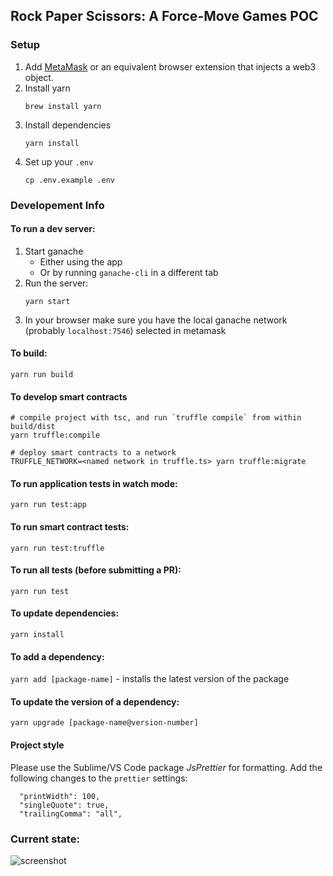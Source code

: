 ## Rock Paper Scissors: A Force-Move Games POC

### Setup

1. Add [MetaMask](https://metamask.io/) or an equivalent browser extension that injects a web3 object. 
1. Install yarn
    ```
    brew install yarn
    ```
1. Install dependencies
    ```
    yarn install
    ```
1. Set up your `.env`
    ```
    cp .env.example .env
    ```

### Developement Info

#### To run a dev server:

1. Start ganache
    * Either using the app
    * Or by running `ganache-cli` in a different tab
1. Run the server:
    ```
    yarn start
    ```
1. In your browser make sure you have the local ganache network (probably `localhost:7546`) selected in metamask

#### To build:

`yarn run build`

#### To develop smart contracts

```
# compile project with tsc, and run `truffle compile` from within build/dist
yarn truffle:compile

# deploy smart contracts to a network
TRUFFLE_NETWORK=<named network in truffle.ts> yarn truffle:migrate
```

#### To run application tests in watch mode:

`yarn run test:app`

#### To run smart contract tests:

`yarn run test:truffle`

#### To run all tests (before submitting a PR):

`yarn run test`

#### To update dependencies:

`yarn install`

#### To add a dependency:

`yarn add [package-name]` - installs the latest version of the package

#### To update the version of a dependency:

`yarn upgrade [package-name@version-number]`

#### Project style

Please use the Sublime/VS Code package _JsPrettier_ for formatting. Add the following changes to the `prettier` settings:

```
  "printWidth": 100,
  "singleQuote": true,
  "trailingComma": "all",
```

### Current state:

![screenshot](https://user-images.githubusercontent.com/12832034/40526428-44e37118-5f9b-11e8-8e63-c5fbaf9cae59.png 'screenshot')

